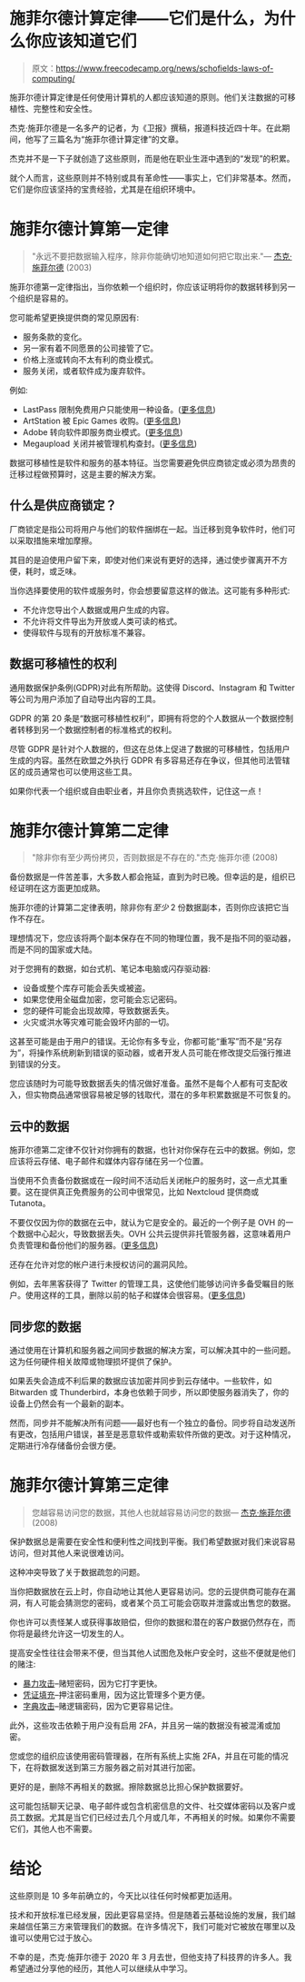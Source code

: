 # 施菲尔德计算定律——它们是什么，为什么你应该知道它们

> 原文：<https://www.freecodecamp.org/news/schofields-laws-of-computing/>

施菲尔德计算定律是任何使用计算机的人都应该知道的原则。他们关注数据的可移植性、完整性和安全性。

杰克·施菲尔德是一名多产的记者，为《卫报》撰稿，报道科技近四十年。在此期间，他写了三篇名为“施菲尔德计算定律”的文章。

杰克并不是一下子就创造了这些原则，而是他在职业生涯中遇到的“发现”的积累。

就个人而言，这些原则并不特别或具有革命性——事实上，它们非常基本。然而，它们是你应该坚持的宝贵经验，尤其是在组织环境中。

# 施菲尔德计算第一定律

> "永远不要把数据输入程序，除非你能确切地知道如何把它取出来."― [杰克·施菲尔德](https://www.theguardian.com/technology/2003/jul/24/onlinesupplement.columnists) (2003)

施菲尔德第一定律指出，当你依赖一个组织时，你应该证明将你的数据转移到另一个组织是容易的。

您可能希望更换提供商的常见原因有:

*   服务条款的变化。
*   另一家有着不同愿景的公司接管了它。
*   价格上涨或转向不太有利的商业模式。
*   服务关闭，或者软件成为废弃软件。

例如:

*   LastPass 限制免费用户只能使用一种设备。([更多信息](https://wikipedia.org/wiki/LastPass#Reception))
*   ArtStation 被 Epic Games 收购。([更多信息](https://wikipedia.org/wiki/Epic_Games#Acquisitions))
*   Adobe 转向软件即服务商业模式。([更多信息](https://wikipedia.org/wiki/Adobe_Creative_Cloud#Criticism))
*   Megaupload 关闭并被管理机构查封。([更多信息](https://wikipedia.org/wiki/Megaupload#2012_indictments_by_the_United_States))

数据可移植性是软件和服务的基本特征。当您需要避免供应商锁定或必须为昂贵的迁移过程做预算时，这是主要的解决方案。

## 什么是供应商锁定？

厂商锁定是指公司将用户与他们的软件捆绑在一起。当迁移到竞争软件时，他们可以采取措施来增加摩擦。

其目的是迫使用户留下来，即使对他们来说有更好的选择，通过使步骤离开不方便，耗时，或乏味。

当你选择要使用的软件或服务时，你会想要留意这样的做法。这可能有多种形式:

*   不允许您导出个人数据或用户生成的内容。
*   不允许将文件导出为开放或人类可读的格式。
*   使得软件与现有的开放标准不兼容。

## 数据可移植性的权利

通用数据保护条例(GDPR)对此有所帮助。这使得 Discord、Instagram 和 Twitter 等公司为用户添加了自动导出内容的工具。

GDPR 的第 20 条是“数据可移植性权利”，即拥有将您的个人数据从一个数据控制者转移到另一个数据控制者的标准格式的权利。

尽管 GDPR 是针对个人数据的，但这在总体上促进了数据的可移植性，包括用户生成的内容。虽然在欧盟之外执行 GDPR 有多容易还存在争议，但其他司法管辖区的成员通常也可以使用这些工具。

如果你代表一个组织或自由职业者，并且你负责挑选软件，记住这一点！

# 施菲尔德计算第二定律

> "除非你有至少两份拷贝，否则数据是不存在的."杰克·施菲尔德 (2008)

备份数据是一件苦差事，大多数人都会拖延，直到为时已晚。但幸运的是，组织已经证明在这方面更加成熟。

施菲尔德的计算第二定律表明，除非你有*至少* 2 份数据副本，否则你应该把它当作不存在。

理想情况下，您应该将两个副本保存在不同的物理位置，我不是指不同的驱动器，而是不同的国家或大陆。

对于您拥有的数据，如台式机、笔记本电脑或闪存驱动器:

*   设备或整个库存可能会丢失或被盗。
*   如果您使用全磁盘加密，您可能会忘记密码。
*   您的硬件可能会出现故障，导致数据丢失。
*   火灾或洪水等灾难可能会毁坏内部的一切。

这甚至可能是由于用户的错误。无论你有多专业，你都可能“重写”而不是“另存为”，将操作系统刷新到错误的驱动器，或者开发人员可能在修改提交后强行推进到错误的分支。

您应该随时为可能导致数据丢失的情况做好准备。虽然不是每个人都有可支配收入，但实物商品通常很容易被足够的钱取代，潜在的多年积累数据是不可恢复的。

## 云中的数据

施菲尔德第二定律不仅针对你拥有的数据，也针对你保存在云中的数据。例如，您应该将云存储、电子邮件和媒体内容存储在另一个位置。

当使用不负责备份数据或在一段时间不活动后关闭帐户的服务时，这一点尤其重要。这在提供真正免费服务的公司中很常见，比如 Nextcloud 提供商或 Tutanota。

不要仅仅因为你的数据在云中，就认为它是安全的。最近的一个例子是 OVH 的一个数据中心起火，导致数据丢失。OVH 公共云提供非托管服务器，这意味着用户负责管理和备份他们的服务器。([更多信息](https://wikipedia.org/wiki/OVHcloud#Incidents))

还存在允许对您的帐户进行未授权访问的漏洞风险。

例如，去年黑客获得了 Twitter 的管理工具，这使他们能够访问许多备受瞩目的账户。使用这样的工具，删除以前的帖子和媒体会很容易。([更多信息](https://wikipedia.org/wiki/2020_Twitter_account_hijacking))

## 同步您的数据

通过使用在计算机和服务器之间同步数据的解决方案，可以解决其中的一些问题。这为任何硬件相关故障或物理损坏提供了保护。

如果丢失会造成不利后果的数据应该加密并同步到云存储中。一些软件，如 Bitwarden 或 Thunderbird，本身也依赖于同步，所以即使服务器消失了，你的设备上仍然会有一个最新的副本。

然而，同步并不能解决所有问题——最好也有一个独立的备份。同步将自动发送所有更改，包括用户错误，甚至是恶意软件或勒索软件所做的更改。对于这种情况，定期进行冷存储备份会很方便。

# 施菲尔德计算第三定律

> 您越容易访问您的数据，其他人也就越容易访问您的数据― [杰克·施菲尔德](https://www.theguardian.com/technology/2008/jul/10/it.security) (2008)

保护数据总是需要在安全性和便利性之间找到平衡。我们希望数据对我们来说容易访问，但对其他人来说很难访问。

这种冲突导致了关于数据疏忽的问题。

当你把数据放在云上时，你自动地让其他人更容易访问。您的云提供商可能存在漏洞，有人可能会猜测您的密码，或者某个员工可能会窃取并泄露或出售您的数据。

你也许可以责怪某人或获得事故赔偿，但你的数据和潜在的客户数据仍然存在，而你将是最终允许这一切发生的人。

提高安全性往往会带来不便，但当其他人试图危及帐户安全时，这些不便就是他们的赌注:

*   [暴力攻击](https://wikipedia.org/wiki/Brute-force_attack)–赌短密码，因为它打字更快。
*   [凭证填充](https://wikipedia.org/wiki/Credential_stuffing)–押注密码重用，因为这比管理多个更方便。
*   [字典攻击](https://wikipedia.org/wiki/Dictionary_attack)–赌逻辑密码，因为它更容易记住。

此外，这些攻击依赖于用户没有启用 2FA，并且另一端的数据没有被混淆或加密。

您或您的组织应该使用密码管理器，在所有系统上实施 2FA，并且在可能的情况下，在将数据发送到第三方服务器之前对其进行加密。

更好的是，删除不再相关的数据。擦除数据总比担心保护数据要好。

这可能包括聊天记录、电子邮件或包含机密信息的文件、社交媒体密码以及客户或员工数据。尤其是当它们已经过去几个月或几年，不再相关的时候。如果你不需要它们，其他人也不需要。

# 结论

这些原则是 10 多年前确立的，今天比以往任何时候都更加适用。

技术和开放标准已经发展，因此更容易坚持。但是随着云基础设施的发展，我们越来越信任第三方来管理我们的数据。在许多情况下，我们可能对它被放在哪里以及谁可以使用它过于放心。

不幸的是，杰克·施菲尔德于 2020 年 3 月去世，但他支持了科技界的许多人。我希望通过分享他的经历，其他人可以继续从中学习。